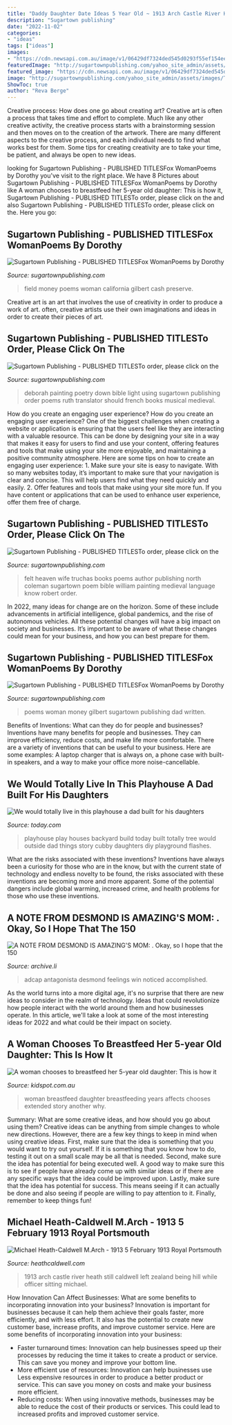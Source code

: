 ```yaml
---
title: "Daddy Daughter Date Ideas 5 Year Old ~ 1913 Arch Castle River Heath Still Caldwell Left Zealand Being Hill While Officer Sitting Michael"
description: "Sugartown publishing"
date: "2022-11-02"
categories:
- "ideas"
tags: ["ideas"]
images:
- "https://cdn.newsapi.com.au/image/v1/06429df7324ded545d0293f55ef154ee"
featuredImage: "http://sugartownpublishing.com/yahoo_site_admin/assets/images/Voices_from_the_Field_at_350_dpi.80123431_std.jpg"
featured_image: "https://cdn.newsapi.com.au/image/v1/06429df7324ded545d0293f55ef154ee"
image: "http://sugartownpublishing.com/yahoo_site_admin/assets/images/Truchas-cover-for-Jannie-sm.26103416_std.jpg"
ShowToc: true
author: "Reva Berge"
---
```



Creative process: How does one go about creating art?
Creative art is often a process that takes time and effort to complete. Much like any other creative activity, the creative process starts with a brainstorming session and then moves on to the creation of the artwork. There are many different aspects to the creative process, and each individual needs to find what works best for them. Some tips for creating creativity are to take your time, be patient, and always be open to new ideas.

	

		
looking for Sugartown Publishing - PUBLISHED TITLESFox WomanPoems by Dorothy you've visit to the right place. We have 8 Pictures about Sugartown Publishing - PUBLISHED TITLESFox WomanPoems by Dorothy like A woman chooses to breastfeed her 5-year old daughter: This is how it, Sugartown Publishing - PUBLISHED TITLESTo order, please click on the and also Sugartown Publishing - PUBLISHED TITLESTo order, please click on the. Here you go:
		
    
## Sugartown Publishing - PUBLISHED TITLESFox WomanPoems By Dorothy

<img loading=lazy src="http://sugartownpublishing.com/yahoo_site_admin/assets/images/Voices_from_the_Field_at_350_dpi.80123431_std.jpg" onerror="this.onerror=null;this.src='https://tse1.mm.bing.net/th?id=OIP.fjDD9v3ye_t8jggkGVyhbgHaLH&amp;pid=15.1';" alt="Sugartown Publishing - PUBLISHED TITLESFox WomanPoems by Dorothy">

_Source: sugartownpublishing.com_

>field money poems woman california gilbert cash preserve. 

	

Creative art is an art that involves the use of creativity in order to produce a work of art. often, creative artists use their own imaginations and ideas in order to create their pieces of art.

    
## Sugartown Publishing - PUBLISHED TITLESTo Order, Please Click On The

<img loading=lazy src="http://sugartownpublishing.com/yahoo_site_admin/assets/images/Deborah_smaller.338124107_std.jpg" onerror="this.onerror=null;this.src='https://tse3.mm.bing.net/th?id=OIP.E2HbiukMKukFSVWGrL7B4AHaKQ&amp;pid=15.1';" alt="Sugartown Publishing - PUBLISHED TITLESTo order, please click on the">

_Source: sugartownpublishing.com_

>deborah painting poetry down bible light using sugartown publishing order poems ruth translator should french books musical medieval. 

	

How do you create an engaging user experience?
How do you create an engaging user experience? One of the biggest challenges when creating a website or application is ensuring that the users feel like they are interacting with a valuable resource. This can be done by designing your site in a way that makes it easy for users to find and use your content, offering features and tools that make using your site more enjoyable, and maintaining a positive community atmosphere. Here are some tips on how to create an engaging user experience: 1. Make sure your site is easy to navigate. With so many websites today, it’s important to make sure that your navigation is clear and concise. This will help users find what they need quickly and easily. 2. Offer features and tools that make using your site more fun. If you have content or applications that can be used to enhance user experience, offer them free of charge.

    
## Sugartown Publishing - PUBLISHED TITLESTo Order, Please Click On The

<img loading=lazy src="http://sugartownpublishing.com/yahoo_site_admin/assets/images/Truchas-cover-for-Jannie-sm.26103416_std.jpg" onerror="this.onerror=null;this.src='https://tse1.mm.bing.net/th?id=OIP.7fYV5R1AzjuJkmGAX3cpXAAAAA&amp;pid=15.1';" alt="Sugartown Publishing - PUBLISHED TITLESTo order, please click on the">

_Source: sugartownpublishing.com_

>felt heaven wife truchas books poems author publishing north coleman sugartown poem bible william painting medieval language know robert order. 

	

In 2022, many ideas for change are on the horizon. Some of these include advancements in artificial intelligence, global pandemics, and the rise of autonomous vehicles. All these potential changes will have a big impact on society and businesses. It’s important to be aware of what these changes could mean for your business, and how you can best prepare for them.

    
## Sugartown Publishing - PUBLISHED TITLESFox WomanPoems By Dorothy

<img loading=lazy src="http://sugartownpublishing.com/yahoo_site_admin/assets/images/Cathy-Dana-cover_sm.89183628_std.jpg" onerror="this.onerror=null;this.src='https://tse3.mm.bing.net/th?id=OIP.31-AppI3G-nZ9WYDicoiEwAAAA&amp;pid=15.1';" alt="Sugartown Publishing - PUBLISHED TITLESFox WomanPoems by Dorothy">

_Source: sugartownpublishing.com_

>poems woman money gilbert sugartown publishing dad written. 

	

Benefits of Inventions: What can they do for people and businesses?
Inventions have many benefits for people and businesses. They can improve efficiency, reduce costs, and make life more comfortable. There are a variety of inventions that can be useful to your business. Here are some examples: A laptop charger that is always on, a phone case with built-in speakers, and a way to make your office more noise-cancellable.

    
## We Would Totally Live In This Playhouse A Dad Built For His Daughters

<img loading=lazy src="https://media4.s-nbcnews.com/j/newscms/2017_38/1283492/playhouse-today-001-170917_a129ed08d9554614529ceb04f7a68230.today-inline-large.jpg" onerror="this.onerror=null;this.src='https://tse4.mm.bing.net/th?id=OIP.YWGnn1N3DsNvxlM-_lrNjQHaEK&amp;pid=15.1';" alt="We would totally live in this playhouse a dad built for his daughters">

_Source: today.com_

>playhouse play houses backyard build today built totally tree would outside dad things story cubby daughters diy playground flashes. 

	

What are the risks associated with these inventions?
Inventions have always been a curiosity for those who are in the know, but with the current state of technology and endless novelty to be found, the risks associated with these inventions are becoming more and more apparent. Some of the potential dangers include global warming, increased crime, and health problems for those who use these inventions.

    
## A NOTE FROM DESMOND IS AMAZING&#039;S MOM: . Okay, So I Hope That The 150

<img loading=lazy src="https://archive.li/W5Vr9/da49a940be94bb4b9fff428ad1ad63d982daa7eb/scr.png" onerror="this.onerror=null;this.src='https://tse1.mm.bing.net/th?id=OIP.ajfPTqMfJl-kDjhBucOxEAHaFj&amp;pid=15.1';" alt="A NOTE FROM DESMOND IS AMAZING&#039;S MOM: . Okay, so I hope that the 150">

_Source: archive.li_

>adcap antagonista desmond feelings win noticed accomplished. 

	

As the world turns into a more digital age, it's no surprise that there are new ideas to consider in the realm of technology. Ideas that could revolutionize how people interact with the world around them and how businesses operate. In this article, we'll take a look at some of the most interesting ideas for 2022 and what could be their impact on society.

    
## A Woman Chooses To Breastfeed Her 5-year Old Daughter: This Is How It

<img loading=lazy src="https://cdn.newsapi.com.au/image/v1/06429df7324ded545d0293f55ef154ee" onerror="this.onerror=null;this.src='https://tse2.mm.bing.net/th?id=OIP.94xeBAhCE0IVrhTnkaY4ugHaEc&amp;pid=15.1';" alt="A woman chooses to breastfeed her 5-year old daughter: This is how it">

_Source: kidspot.com.au_

>woman breastfeed daughter breastfeeding years affects chooses extended story another why. 

	

Summary: What are some creative ideas, and how should you go about using them?
Creative ideas can be anything from simple changes to whole new directions. However, there are a few key things to keep in mind when using creative ideas. First, make sure that the idea is something that you would want to try out yourself. If it is something that you know how to do, testing it out on a small scale may be all that is needed. Second, make sure the idea has potential for being executed well. A good way to make sure this is to see if people have already come up with similar ideas or if there are any specific ways that the idea could be improved upon. Lastly, make sure that the idea has potential for success. This means seeing if it can actually be done and also seeing if people are willing to pay attention to it. Finally, remember to keep things fun!

    
## Michael Heath-Caldwell M.Arch - 1913 5 February 1913 Royal Portsmouth

<img loading=lazy src="http://www.heathcaldwell.com/yahoo_site_admin/assets/images/1913_Ormuz_Caslte.11722042_std.jpg" onerror="this.onerror=null;this.src='https://tse2.mm.bing.net/th?id=OIP.-AoFNRKxRNRXs2p3dh5m6gHaHk&amp;pid=15.1';" alt="Michael Heath-Caldwell M.Arch - 1913 5 February 1913 Royal Portsmouth">

_Source: heathcaldwell.com_

>1913 arch castle river heath still caldwell left zealand being hill while officer sitting michael. 

	

How Innovation Can Affect Businesses: What are some benefits to incorporating innovation into your business?
Innovation is important for businesses because it can help them achieve their goals faster, more efficiently, and with less effort. It also has the potential to create new customer base, increase profits, and improve customer service. Here are some benefits of incorporating innovation into your business: 
- Faster turnaround times: Innovation can help businesses speed up their processes by reducing the time it takes to create a product or service. This can save you money and improve your bottom line. 
- More efficient use of resources: Innovation can help businesses use Less expensive resources in order to produce a better product or service. This can save you money on costs and make your business more efficient. 
- Reducing costs: When using innovative methods, businesses may be able to reduce the cost of their products or services. This could lead to increased profits and improved customer service.

